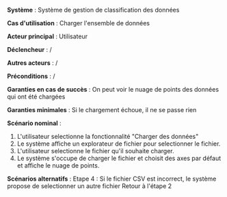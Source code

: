 **Système** : Système de gestion de classification des données

**Cas d'utilisation** : Charger l'ensemble de données

**Acteur principal** : Utilisateur

**Déclencheur** : /

**Autres acteurs** : /

**Préconditions** :
    /

**Garanties en cas de succès** :
    On peut voir le nuage de points des données qui ont été chargées

**Garanties minimales** :
    Si le chargement échoue, il ne se passe rien

**Scénario nominal** :

1. L'utilisateur selectionne la fonctionnalité "Charger des données"
2. Le système affiche un explorateur de fichier pour selectionner le fichier.
3. L'utilisateur selectionne le fichier qu'il souhaite charger.
4. Le système s'occupe de charger le fichier et choisit des axes par défaut et affiche le nuage de points.

**Scénarios alternatifs** :
    Etape 4 : Si le fichier CSV est incorrect, le système propose de selectionner un autre fichier
    Retour à l'étape 2